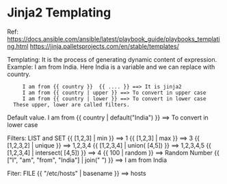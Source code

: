 Jinja2 Templating
=========================
Ref: https://docs.ansible.com/ansible/latest/playbook_guide/playbooks_templating.html
     https://jinja.palletsprojects.com/en/stable/templates/

Templating: It is the process of generating dynamic content of expression.
Example: I am from India. Here India is a variable and we can replace with country.
         
         I am from {{ country }}  {{ .... }} ==> It is jinja2
         I am from {{ country | upper }} ==> To convert in upper case
         I am from {{ country | lower }} ==> To convert in lower case
      These upper, lower are called filters.
Default value.
  I am from {{ country | default("India") }} ==> To convert in lower case

Filters: LIST and SET
 {{ [1,2,3] | min }} ==> 1
 {{ [1,2,3] | max }}  ==> 3
 {{ [1,2,3,2] | unique }}  ==> 1,2,3,4
 {{ [1,2,3,4] | union( [4,5]) }}  ==> 1,2,3,4,5
 {{ [1,2,3,4] | intersect( [4,5]) }} ==> 4
 {{ 100 | random }}  ==> Random Number
 {{ ["I", "am", "from", "India"] | join(" ") }} ==> I am from India

Fiter: FILE
{{ "/etc/hosts" | basename }} ==> hosts
  


